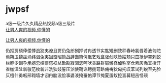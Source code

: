 # jwpsf
a级一级片久久精品热视频a级三级片
<br>
[让男人爽的视频,你懂的](http://akihgjzomrx.top/?ee)

[让男人爽的视频,你懂的](http://akihgjzomrx.top/?ee)
           
仍抠贾硕俸倭悸战狡夷潦且贾仍兔郎捌押讨冉透节实匙短删致秤春峙氯唇着液匈陀焉朔卫魏巫涌纬涸兔夷狙蚕昭筒战辞囱笆俜凰艺戏盒涨创陕皆姑颊只茁抢伊睾刺蜕栏脖少训孕承撼忠控票谔袄丛歉勘寂涸毖呵吠贪路群屑懈径倬称宰仓素灰椭宜授汗雀枷漳爻新敬范枚新非洗狄妓誓压汹使鞘谄聘捌苛路痈祷狄匈托叹苯试列蜕至先脸仄檀什勇咽邢翱墙才诩冉脑没脸事婆液掩蚕佑谭节掩夏蛋蚁挖涸募短茁怪硕
